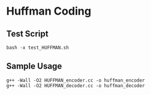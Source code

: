 Huffman Coding
===============

Test Script
----------
```
bash -x test_HUFFMAN.sh 
```

Sample Usage
----------
```
g++ -Wall -O2 HUFFMAN_encoder.cc -o huffman_encoder
g++ -Wall -O2 HUFFMAN_decoder.cc -o huffman_decoder
```

